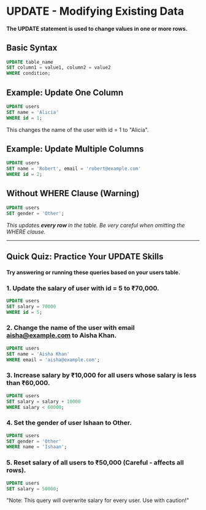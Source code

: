 # UPDATE - Modifying Existing Data

#### The UPDATE statement is used to change values in one or more rows.
## Basic Syntax

```sql
UPDATE table_name
SET column1 = value1, column2 = value2
WHERE condition;
```
## Example: Update One Column

```sql
UPDATE users
SET name = 'Alicia'
WHERE id = 1;
```
This changes the name of the user with id = 1 to "Alicia".
## Example: Update Multiple Columns

```sql
UPDATE users
SET name = 'Robert', email = 'robert@example.com'
WHERE id = 2;
```
## Without WHERE Clause (Warning)

```sql
UPDATE users
SET gender = 'Other';
```
<i> This updates <b> every row </b> in the table. Be very careful when omitting the WHERE clause.</i>

<hr>

## Quick Quiz: Practice Your UPDATE Skills

#### Try answering or running these queries based on your users table.

### 1. Update the salary of user with id = 5 to ₹70,000.

```sql
UPDATE users
SET salary = 70000
WHERE id = 5;
```
### 2. Change the name of the user with email aisha@example.com to Aisha Khan.

```sql
UPDATE users
SET name = 'Aisha Khan'
WHERE email = 'aisha@example.com';
```
### 3. Increase salary by ₹10,000 for all users whose salary is less than ₹60,000.

```sql
UPDATE users
SET salary = salary + 10000
WHERE salary < 60000;
```
### 4. Set the gender of user Ishaan to Other.

```sql
UPDATE users
SET gender = 'Other'
WHERE name = 'Ishaan';
```

### 5. Reset salary of all users to ₹50,000 (Careful - affects all rows).

```sql
UPDATE users
SET salary = 50000;
```

"Note: This query will overwrite salary for every user. Use with caution!"
